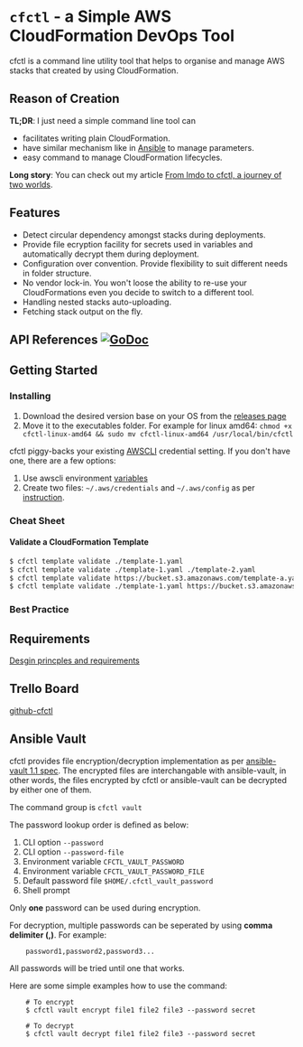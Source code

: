 # `cfctl` - a Simple AWS CloudFormation DevOps Tool
cfctl is a command line utility tool that helps to organise and manage AWS stacks that created by using CloudFormation. 

## Reason of Creation
**TL;DR**: 
I just need a simple command line tool can
- facilitates writing plain CloudFormation.
- have similar mechanism like in [Ansible](https://www.ansible.com/) to manage parameters.
- easy command to manage CloudFormation lifecycles.

**Long story**: You can check out my article [From lmdo to cfctl, a journey of two worlds]().

## Features
- Detect circular dependency amongst stacks during deployments.
- Provide file ecryption facility for secrets used in variables and automatically decrypt them during deployment.
- Configuration over convention. Provide flexibility to suit different needs in folder structure.
- No vendor lock-in. You won't loose the ability to re-use your CloudFormations even you decide to switch to a different tool.
- Handling nested stacks auto-uploading.
- Fetching stack output on the fly.

## API References  [![GoDoc](https://godoc.org/github.com/liangrog/cfctl?status.svg)](https://godoc.org/github.com/liangrog/cfctl)

## Getting Started
### Installing
1. Download the desired version base on your OS from the [releases page](https://github.com/liangrog/cfctl/releases)
2. Move it to the executables folder. For example for linux amd64: `chmod +x cfctl-linux-amd64 && sudo mv cfctl-linux-amd64 /usr/local/bin/cfctl`

cfctl piggy-backs your existing [AWSCLI](https://aws.amazon.com/cli/) credential setting. If you don't have one, there are a few options:
1. Use awscli environment [variables](https://docs.aws.amazon.com/cli/latest/userguide/cli-configure-envvars.html)
2. Create two files: `~/.aws/credentials` and `~/.aws/config` as per [instruction](https://docs.aws.amazon.com/cli/latest/userguide/cli-configure-files.html). 

### Cheat Sheet
#### Validate a CloudFormation Template
```sh
$ cfctl template validate ./template-1.yaml                                 # Validate one local template
$ cfctl template validate ./template-1.yaml ./template-2.yaml               # Validate multiple local template
$ cfctl template validate https://bucket.s3.amazonaws.com/template-a.yaml   # Validate a template from internet
$ cfctl template validate ./template-1.yaml https://bucket.s3.amazonaws.com/template-a.yaml     # Validate multiple templates reside in local and internet
``` 

### Best Practice





## Requirements
[Desgin princples and requirements](docs/requirements.md)


Trello Board
---
[github-cfctl](https://trello.com/b/3etT9edo/github-cfctl)

## Ansible Vault
cfctl provides file encryption/decryption implementation as per [ansible-vault 1.1 spec](https://docs.ansible.com/ansible/latest/user_guide/vault.html#vault-payload-format-1-1). The encrypted files are interchangable with ansible-vault, in other words, the files encrypted by cfctl or ansible-vault can be decrypted by either one of them.

The command group is `cfctl vault`

The password lookup order is defined as below:
1. CLI option `--password`
2. CLI option `--password-file`
3. Environment variable `CFCTL_VAULT_PASSWORD`
4. Environment variable `CFCTL_VAULT_PASSWORD_FILE`
5. Default password file `$HOME/.cfctl_vault_password`
6. Shell prompt


Only **one** password can be used during encryption.

For decryption, multiple passwords can be seperated by using **comma delimiter (,)**. For example:
```
    password1,password2,password3...
```

All passwords will be tried until one that works. 

Here are some simple examples how to use the command:
```
    # To encrypt
    $ cfctl vault encrypt file1 file2 file3 --password secret

    # To decrypt
    $ cfctl vault decrypt file1 file2 file3 --password secret
```
